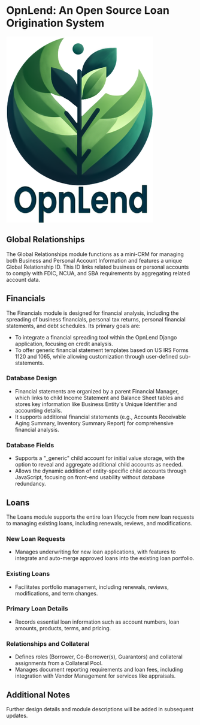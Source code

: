 # OpnLend: An Open Source Loan Origination System
![opnlend-logo](Media/OpnLend-Logo.png)

## Global Relationships
The Global Relationships module functions as a mini-CRM for managing both Business and Personal Account Information and features a unique Global Relationship ID. This ID links related business or personal accounts to comply with FDIC, NCUA, and SBA requirements by aggregating related account data.

## Financials
The Financials module is designed for financial analysis, including the spreading of business financials, personal tax returns, personal financial statements, and debt schedules. Its primary goals are:

- To integrate a financial spreading tool within the OpnLend Django application, focusing on credit analysis.
- To offer generic financial statement templates based on US IRS Forms 1120 and 1065, while allowing customization through user-defined sub-statements.

### Database Design
- Financial statements are organized by a parent Financial Manager, which links to child Income Statement and Balance Sheet tables and stores key information like Business Entity's Unique Identifier and accounting details.
- It supports additional financial statements (e.g., Accounts Receivable Aging Summary, Inventory Summary Report) for comprehensive financial analysis.

### Database Fields
- Supports a "_generic" child account for initial value storage, with the option to reveal and aggregate additional child accounts as needed.
- Allows the dynamic addition of entity-specific child accounts through JavaScript, focusing on front-end usability without database redundancy.

## Loans
The Loans module supports the entire loan lifecycle from new loan requests to managing existing loans, including renewals, reviews, and modifications.

### New Loan Requests
- Manages underwriting for new loan applications, with features to integrate and auto-merge approved loans into the existing loan portfolio.

### Existing Loans
- Facilitates portfolio management, including renewals, reviews, modifications, and term changes.

### Primary Loan Details
- Records essential loan information such as account numbers, loan amounts, products, terms, and pricing.

### Relationships and Collateral
- Defines roles (Borrower, Co-Borrower(s), Guarantors) and collateral assignments from a Collateral Pool.
- Manages document reporting requirements and loan fees, including integration with Vendor Management for services like appraisals.

## Additional Notes
Further design details and module descriptions will be added in subsequent updates.
